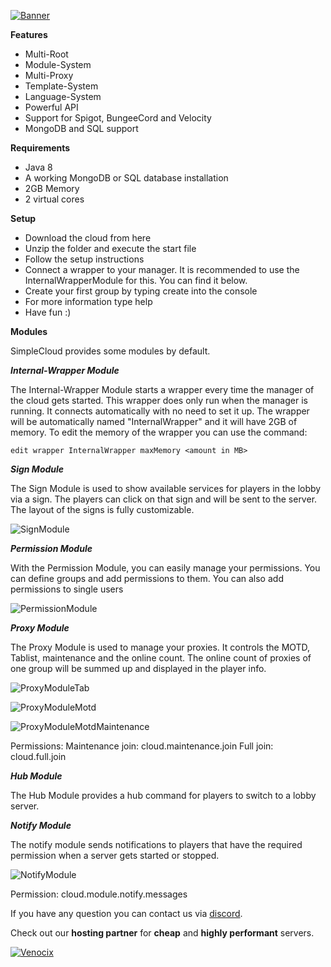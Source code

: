 [![Banner](https://i.imgur.com/eTQJ1IX.png)](https://www.spigotmc.org/resources/simplecloud-simplify-your-network.79466/)

**Features**

- Multi-Root
- Module-System
- Multi-Proxy
- Template-System
- Language-System
- Powerful API
- Support for Spigot, BungeeCord and Velocity
- MongoDB and SQL support

**Requirements**

- Java 8
- A working MongoDB or SQL database installation
- 2GB Memory
- 2 virtual cores

**Setup**

- Download the cloud from here
- Unzip the folder and execute the start file
- Follow the setup instructions
- Connect a wrapper to your manager. It is recommended to use the InternalWrapperModule for this. You can find it below.
- Create your first group by typing create into the console
- For more information type help
- Have fun :)

**Modules**

SimpleCloud provides some modules by default.

***Internal-Wrapper Module***

The Internal-Wrapper Module starts a wrapper every time the manager of the cloud gets started. This wrapper does only run when the manager is running. It connects automatically with no need to set it up. The wrapper will be automatically named "InternalWrapper" and it will have 2GB of memory. To edit the memory of the wrapper you can use the command:

`edit wrapper InternalWrapper maxMemory <amount in MB>`

***Sign Module***

The Sign Module is used to show available services for players in the lobby via a sign. The players can click on that sign and will be sent to the server. The layout of the signs is fully customizable.

![SignModule](https://i.imgur.com/w534aZG.gif "SignModule")

***Permission Module***

With the Permission Module, you can easily manage your permissions. You can define groups and add permissions to them. You can also add permissions to single users

![PermissionModule](https://i.imgur.com/5LXMwCk.jpg "PermissionModule")

***Proxy Module***

The Proxy Module is used to manage your proxies. It controls the MOTD, Tablist, maintenance and the online count. The online count of proxies of one group will be summed up and displayed in the player info.

![ProxyModuleTab](https://i.imgur.com/2djSS9l.jpg "ProxyModuleTab")

![ProxyModuleMotd](https://i.imgur.com/dkuxYM7.png "ProxyModuleMotd")

![ProxyModuleMotdMaintenance](https://i.imgur.com/eCSXSJo.png "ProxyModuleMotdMaintenance")

Permissions:
Maintenance join: cloud.maintenance.join
Full join: cloud.full.join

***Hub Module***

The Hub Module provides a hub command for players to switch to a lobby server.

***Notify Module***

The notify module sends notifications to players that have the required permission when a server gets started or stopped.

![NotifyModule](https://i.imgur.com/7lcjXbN.jpg "NotifyModule")

Permission: cloud.module.notify.messages

If you have any question you can contact us via [discord](https://discord.gg/MPZs4h8 "discord").


Check out our **hosting partner** for **cheap** and **highly performant** servers.

[![Venocix](https://venocix.de/templates/venocix/assets/img/logo/logo_big.png)](https://venocix.de/aff.php?aff=252)
